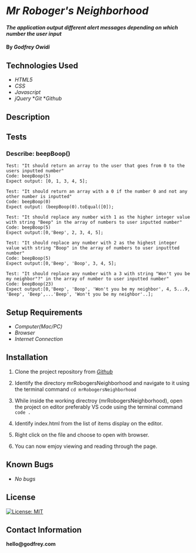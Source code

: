 # _Mr Roboger's Neighborhood_

#### _The application output different alert messages depending on which number the user input_

#### By _**Godfrey Owidi**_

## Technologies Used

* _HTML5_
* _CSS_
* _Javascript_
* _jQuery_
*_Git_
*_Github_

## Description

## Tests

### Describe: beepBoop()
```
Test: "It should return an array to the user that goes from 0 to the users inputted number"
Code: beepBoop(5)
Expect output: [0, 1, 3, 4, 5];
```

```
Test: "It should return an array with a 0 if the number 0 and not any other number is inputted"
Code: beepBoop(0)
Expect output: (beepBoop(0).toEqual([0]);
```

```
Test: "It should replace any number with 1 as the higher integer value with string "Beep" in the array of numbers to user inputted number"
Code: beepBoop(5)
Expect output:[0,'Beep', 2, 3, 4, 5];
```

```
Test: "It should replace any number with 2 as the highest integer value with string "Boop" in the array of numbers to user inputtted number"
Code: beepBoop(5)
Expect output:[0,'Beep', 'Boop', 3, 4, 5];
```

```
Test: "It should replace any number with a 3 with string "Won't you be my neighbor"?" in the array of number to user inputted number"
Code: beepBoop(23)
Expect output:[0,'Beep', 'Boop', 'Won't you be my neighbor', 4, 5...9, 'Beep', 'Beep',...'Beep', 'Won't you be my neighbor'..];
```

## Setup Requirements

* _Computer(Mac/PC)_
* _Browser_
* _Internet Connection_

## Installation

1. Clone the project repository from _[Github](https://github.com/godfreyowidi/mrRobogersNeighborhood)_

2. Identify the directory mrRobogersNeighborhood and navigate to it using the terminal command ```cd mrRobogersNeighborhood``` 

3. While inside the working directroy (mrRobogersNeighborhood), open the project on editor preferably VS code using the terminal command ```code .```

4. Identify index.html from the list of items display on the editor.

5. Right click on the file and choose to open with browser.

6. You can now emjoy viewing and reading through the page.

## Known Bugs

* _No bugs_

## License

[![License: MIT](https://img.shields.io/badge/License-MIT-yellow.svg)](https://opensource.org/licenses/MIT)

## Contact Information

__hello@godfrey.com__



